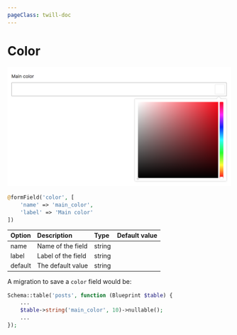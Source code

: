 ```yaml
---
pageClass: twill-doc
---
```


# Color

![screenshot](../.vuepress/public/_media/color.png)

```php
@formField('color', [
    'name' => 'main_color',
    'label' => 'Main color'
])
```

| Option    | Description         | Type     | Default value |
| :-------- | :------------------ | :------- | :------------ |
| name      | Name of the field   | string   |               |
| label     | Label of the field  | string   |               |
| default   | The default value   | string   |               |

A migration to save a `color` field would be:

```php
Schema::table('posts', function (Blueprint $table) {
    ...
    $table->string('main_color', 10)->nullable();
    ...
});
```
